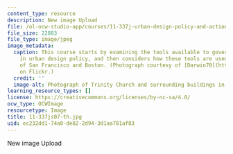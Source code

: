 ```yaml
---
content_type: resource
description: New image Upload
file: /ol-ocw-studio-app/courses/11-337j-urban-design-policy-and-action-spring-2007/ec232dd174a0de822d943d1aa701af83_11-337js07-th.jpg
file_size: 22883
file_type: image/jpeg
image_metadata:
  caption: This course starts by examining the tools available to governments engaging
    in urban design policy, and then considers how these tools are used in case studies
    of San Francisco and Boston. (Photograph courtesy of [Darwin70](http://www.flickr.com/photos/darwin70/2419761610/)
    on Flickr.)
  credit: ''
  image-alt: Photograph of Trinity Church and surrounding buildings in downtown Boston.
learning_resource_types: []
license: https://creativecommons.org/licenses/by-nc-sa/4.0/
ocw_type: OCWImage
resourcetype: Image
title: 11-337js07-th.jpg
uid: ec232dd1-74a0-de82-2d94-3d1aa701af83
---
```

New image Upload